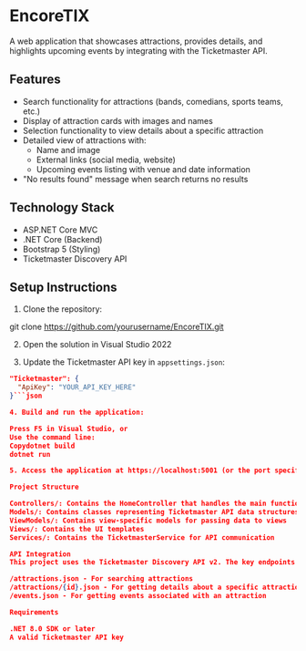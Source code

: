 # EncoreTIX

A web application that showcases attractions, provides details, and highlights upcoming events by integrating with the Ticketmaster API.

## Features

- Search functionality for attractions (bands, comedians, sports teams, etc.)
- Display of attraction cards with images and names
- Selection functionality to view details about a specific attraction
- Detailed view of attractions with:
  - Name and image
  - External links (social media, website)
  - Upcoming events listing with venue and date information
- "No results found" message when search returns no results

## Technology Stack

- ASP.NET Core MVC
- .NET Core (Backend)
- Bootstrap 5 (Styling)
- Ticketmaster Discovery API

## Setup Instructions

1. Clone the repository:

git clone https://github.com/yourusername/EncoreTIX.git

2. Open the solution in Visual Studio 2022

3. Update the Ticketmaster API key in `appsettings.json`:
```json
"Ticketmaster": {
  "ApiKey": "YOUR_API_KEY_HERE"
}```json

4. Build and run the application:

Press F5 in Visual Studio, or
Use the command line:
Copydotnet build
dotnet run

5. Access the application at https://localhost:5001 (or the port specified in your environment)

Project Structure

Controllers/: Contains the HomeController that handles the main functionality
Models/: Contains classes representing Ticketmaster API data structures
ViewModels/: Contains view-specific models for passing data to views
Views/: Contains the UI templates
Services/: Contains the TicketmasterService for API communication

API Integration
This project uses the Ticketmaster Discovery API v2. The key endpoints used are:

/attractions.json - For searching attractions
/attractions/{id}.json - For getting details about a specific attraction
/events.json - For getting events associated with an attraction

Requirements

.NET 8.0 SDK or later
A valid Ticketmaster API key
